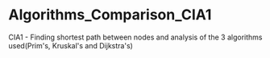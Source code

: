 # Algorithms_Comparison_CIA1
CIA1 -  Finding shortest path between nodes and analysis of the 3 algorithms used(Prim's, Kruskal's and Dijkstra's) 
